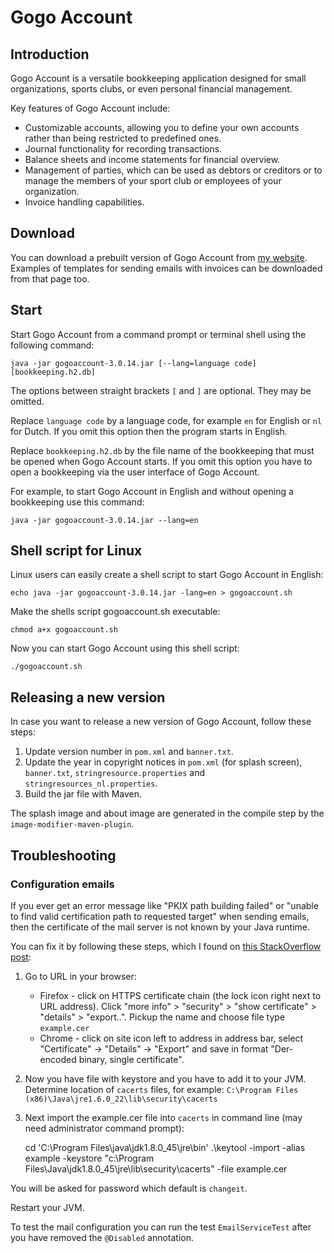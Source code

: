 # Gogo Account

## Introduction

Gogo Account is a versatile bookkeeping application designed for small organizations, sports clubs,
or even personal financial management.

Key features of Gogo Account include:

* Customizable accounts, allowing you to define your own accounts rather than being restricted to predefined ones.
* Journal functionality for recording transactions.
* Balance sheets and income statements for financial overview.
* Management of parties, which can be used as debtors or creditors or to manage the members of your sport club or employees of your organization.
* Invoice handling capabilities.

## Download

You can download a prebuilt version of Gogo Account from [my website](https://gogognome.nl/gogo-account.html). Examples of templates for sending emails with invoices can be downloaded
from that page too.

## Start

Start Gogo Account from a command prompt or terminal shell using the following command:

    java -jar gogoaccount-3.0.14.jar [--lang=language code] [bookkeeping.h2.db]

The options between straight brackets `[` and `]` are optional. They may be omitted.

Replace `language code` by a language code, for example `en` for English or `nl` for Dutch.
If you omit this option then the program starts in English.

Replace `bookkeeping.h2.db` by the file name of the bookkeeping that must be opened when Gogo Account starts. If you omit
this option you have to open a bookkeeping via the user interface of Gogo Account.

For example, to start Gogo Account in English and without opening a bookkeeping use this command:

    java -jar gogoaccount-3.0.14.jar --lang=en

## Shell script for Linux

Linux users can easily create a shell script to start Gogo Account in English:

    echo java -jar gogoaccount-3.0.14.jar -lang=en > gogoaccount.sh

Make the shells script gogoaccount.sh executable:

    chmod a+x gogoaccount.sh

Now you can start Gogo Account using this shell script:

    ./gogoaccount.sh

## Releasing a new version

In case you want to release a new version of Gogo Account, follow these steps:

1. Update version number in `pom.xml` and `banner.txt`.
2. Update the year in copyright notices in `pom.xml` (for splash screen), `banner.txt`, `stringresource.properties` and `stringresources_nl.properties`.
3. Build the jar file with Maven.

The splash image and about image are generated in the compile step by the
`image-modifier-maven-plugin`.

## Troubleshooting

### Configuration emails

If you ever get an error message like "PKIX path building failed" or
"unable to find valid certification path to requested target" when sending
emails, then the certificate of the mail server is not known by your Java
runtime.

You can fix it by following these steps, which I found on
[this StackOverflow post](https://stackoverflow.com/questions/21076179/pkix-path-building-failed-and-unable-to-find-valid-certification-path-to-requ):

1. Go to URL in your browser:
   * Firefox - click on HTTPS certificate chain (the lock icon right next to URL address). Click "more info" > "security" > "show certificate" > "details" > "export..". Pickup the name and choose file type `example.cer`
   * Chrome - click on site icon left to address in address bar, select "Certificate" -> "Details" -> "Export" and save in format "Der-encoded binary, single certificate".
2. Now you have file with keystore and you have to add it to your JVM. Determine location of `cacerts` files, for example: `C:\Program Files (x86)\Java\jre1.6.0_22\lib\security\cacerts`
3. Next import the example.cer file into `cacerts` in command line (may need administrator command prompt):

    cd 'C:\Program Files\java\jdk1.8.0_45\jre\bin'
    .\keytool -import -alias example -keystore  "c:\Program Files\Java\jdk1.8.0_45\jre\lib\security\cacerts" -file example.cer

You will be asked for password which default is `changeit`.

Restart your JVM.

To test the mail configuration you can run the test
`EmailServiceTest` after you have removed the `@Disabled` annotation. 